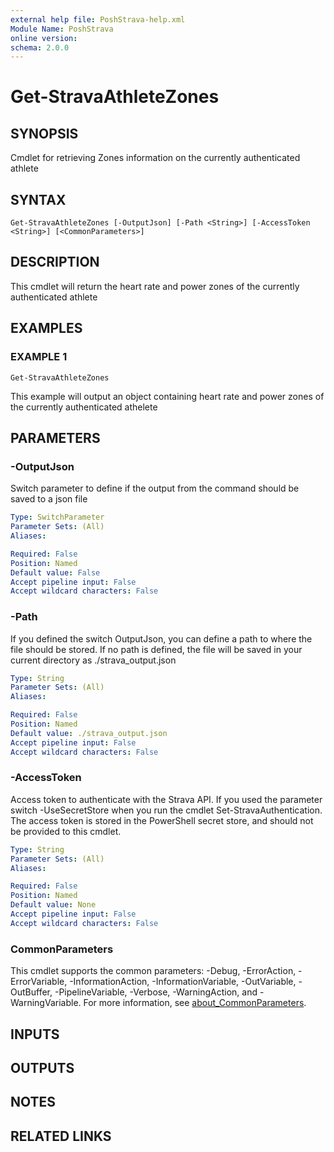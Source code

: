 ```yaml
---
external help file: PoshStrava-help.xml
Module Name: PoshStrava
online version:
schema: 2.0.0
---
```


# Get-StravaAthleteZones

## SYNOPSIS
Cmdlet for retrieving Zones information on the currently authenticated athlete

## SYNTAX

```
Get-StravaAthleteZones [-OutputJson] [-Path <String>] [-AccessToken <String>] [<CommonParameters>]
```

## DESCRIPTION
This cmdlet will return the heart rate and power zones of the currently authenticated athlete

## EXAMPLES

### EXAMPLE 1
```
Get-StravaAthleteZones
```

This example will output an object containing heart rate and power zones of the currently authenticated athelete

## PARAMETERS

### -OutputJson
Switch parameter to define if the output from the command should be saved to a json file

```yaml
Type: SwitchParameter
Parameter Sets: (All)
Aliases:

Required: False
Position: Named
Default value: False
Accept pipeline input: False
Accept wildcard characters: False
```

### -Path
If you defined the switch OutputJson, you can define a path to where the file should be stored.
If no path is defined, the file will be saved in your current directory as ./strava_output.json

```yaml
Type: String
Parameter Sets: (All)
Aliases:

Required: False
Position: Named
Default value: ./strava_output.json
Accept pipeline input: False
Accept wildcard characters: False
```

### -AccessToken
Access token to authenticate with the Strava API.
If you used the parameter switch -UseSecretStore when you run 
the cmdlet Set-StravaAuthentication.
The access token is stored in the PowerShell secret store, and should not 
be provided to this cmdlet.

```yaml
Type: String
Parameter Sets: (All)
Aliases:

Required: False
Position: Named
Default value: None
Accept pipeline input: False
Accept wildcard characters: False
```

### CommonParameters
This cmdlet supports the common parameters: -Debug, -ErrorAction, -ErrorVariable, -InformationAction, -InformationVariable, -OutVariable, -OutBuffer, -PipelineVariable, -Verbose, -WarningAction, and -WarningVariable. For more information, see [about_CommonParameters](http://go.microsoft.com/fwlink/?LinkID=113216).

## INPUTS

## OUTPUTS

## NOTES

## RELATED LINKS
